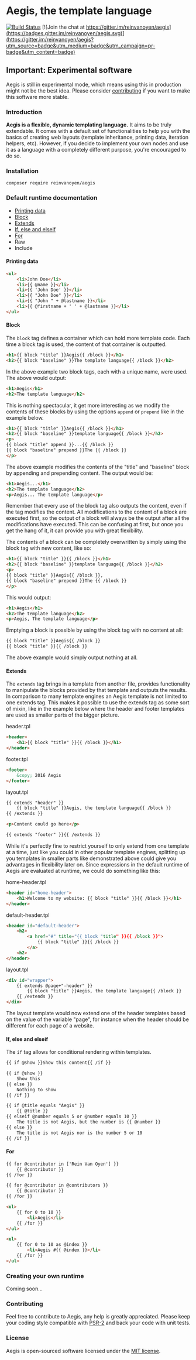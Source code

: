 # Aegis, the template language

[![Build Status](https://travis-ci.org/reinvanoyen/aegis.svg?branch=master)](https://travis-ci.org/reinvanoyen/aegis) [![Join the chat at https://gitter.im/reinvanoyen/aegis](https://badges.gitter.im/reinvanoyen/aegis.svg)](https://gitter.im/reinvanoyen/aegis?utm_source=badge&utm_medium=badge&utm_campaign=pr-badge&utm_content=badge)

## Important: Experimental software

Aegis is still in experimental mode, which means using this in production might not be the best idea. Please consider [contributing](#contributing) if you want to make this software more stable.

### Introduction

**Aegis is a flexible, dynamic templating language.** It aims to 
be truly extendable. It comes with a default set of functionalities to help you with 
the basics of creating web layouts (template inheritance, printing data, iteration helpers, etc).
However, if you decide to implement your own nodes and use it as a language with a 
completely different purpose, you're encouraged to do so.

### Installation

```ssh
composer require reinvanoyen/aegis
```

### Default runtime documentation

* [Printing data](#printing-data)
* [Block](#block)
* [Extends](#extends)
* [If, else and elseif](#if-else-and-elseif)
* [For](#for)
* Raw
* Include

#### Printing data

```html
<ul>
    <li>John Doe</li>
    <li>{{ @name }}</li>
    <li>{{ 'John Doe' }}</li>
    <li>{{ "John Doe" }}</li>
    <li>{{ "John " + @lastname }}</li>
    <li>{{ @firstname + ' ' + @lastname }}</li>
</ul>
```

#### Block

The `block` tag defines a container which can hold more template code. Each time a block tag is used, the content of that container is outputted.

```html
<h1>{{ block "title" }}Aegis{{ /block }}</h1>
<h2>{{ block "baseline" }}The template language{{ /block }}</h2>
```

In the above example two block tags, each with a unique name, were used. The above would output:

```html
<h1>Aegis</h1>
<h2>The template language</h2>
```
This is nothing spectacular, it get more interesting as we modify the contents of these blocks by using the options `append` or `prepend` like in the example below.

```html
<h1>{{ block "title" }}Aegis{{ /block }}</h1>
<h2>{{ block "baseline" }}template language{{ /block }}</h2>
<p>
{{ block "title" append }}...{{ /block }}
{{ block "baseline" prepend }}The {{ /block }}
</p>
```

The above example modifies the contents of the "title" and "baseline" block by appending and prepending content. The output would be:

```html
<h1>Aegis...</h1>
<h2>The template language</h2>
<p>Aegis... The template language</p>
```

Remember that every use of the block tag also outputs the content, even if the tag modifies the content. All modifications to the content of a block are executed first, so the output of a block will always be the output after all the modifications have executed. This can be confusing at first, but once you get the hang of it, it can provide you with great flexibility.

The contents of a block can be completely overwritten by simply using the block tag with new content, like so:

```html
<h1>{{ block "title" }}{{ /block }}</h1>
<h2>{{ block "baseline" }}template language{{ /block }}</h2>
<p>
{{ block "title" }}Aegis{{ /block }}, 
{{ block "baseline" prepend }}The {{ /block }}
</p>
```

This would output:
```html
<h1>Aegis</h1>
<h2>The template language</h2>
<p>Aegis, The template language</p>
```

Emptying a block is possible by using the block tag with no content at all:
```html
{{ block "title" }}Aegis{{ /block }}
{{ block "title" }}{{ /block }}
```

The above example would simply output nothing at all.

#### Extends

The `extends` tag brings in a template from another file, provides functionality to manipulate the blocks provided by that template and outputs the results. In comparison to many template engines an Aegis template is not limited to one extends tag. This makes it possible to use the extends tag as some sort of mixin, like in the example below where the header and footer templates are used as smaller parts of the bigger picture.

header.tpl
```html
<header>
    <h1>{{ block "title" }}{{ /block }}</h1>
</header>
```

footer.tpl
```html
<footer>
    &copy; 2016 Aegis
</footer>
```

layout.tpl
```html
{{ extends "header" }}
    {{ block "title" }}Aegis, the template language{{ /block }}
{{ /extends }}

<p>Content could go here</p>

{{ extends "footer" }}{{ /extends }}
```

While it's perfectly fine to restrict yourself to only extend from one template at a time, just like you could in other popular template engines, splitting up you templates in smaller parts like demonstrated above could give you advantages in flexibility later on. Since expressions in the default runtime of Aegis are evaluated at runtime, we could do something like this:

home-header.tpl
```html
<header id="home-header">
    <h1>Welcome to my website: {{ block "title" }}{{ /block }}</h1>
</header>
```

default-header.tpl
```html
<header id="default-header">
    <h2>
        <a href="#" title="{{ block "title" }}{{ /block }}">
            {{ block "title" }}{{ /block }}
        </a>
    <h2>
</header>
```

layout.tpl
```html
<div id="wrapper">
    {{ extends @page+"-header" }}
        {{ block "title" }}Aegis, the template language{{ /block }}
    {{ /extends }}
</div>
```
The layout template would now extend one of the header templates based on the value of the variable "page", for instance when the header should be different for each page of a website.

#### If, else and elseif

The `if` tag allows for conditional rendering within templates.

```html
{{ if @show }}Show this content{{ /if }}
```

```html
{{ if @show }}
    Show this
{{ else }}
    Nothing to show
{{ /if }}
```

```html
{{ if @title equals "Aegis" }}
    {{ @title }}
{{ elseif @number equals 5 or @number equals 10 }}
    The title is not Aegis, but the number is {{ @number }}
{{ else }}
    The title is not Aegis nor is the number 5 or 10
{{ /if }}
```

#### For

```html
{{ for @contributor in ['Rein Van Oyen'] }}
    {{ @contributor }}
{{ /for }}
```

```html
{{ for @contributor in @contributors }}
    {{ @contributor }}
{{ /for }}
```

```html
<ul>
    {{ for 0 to 10 }}
        <li>Aegis</li>
    {{ /for }}
</ul>
```

```html
<ul>
    {{ for 0 to 10 as @index }}
        <li>Aegis #{{ @index }}</li>
    {{ /for }}
</ul>
```

### Creating your own runtime

Coming soon...

### Contributing

Feel free to contribute to Aegis, any help is greatly appreciated. Please keep your coding style compatible with [PSR-2](http://www.php-fig.org/psr/psr-2/) and back 
your code with unit tests.

### License
Aegis is open-sourced software licensed under the [MIT license](http://opensource.org/licenses/MIT).
